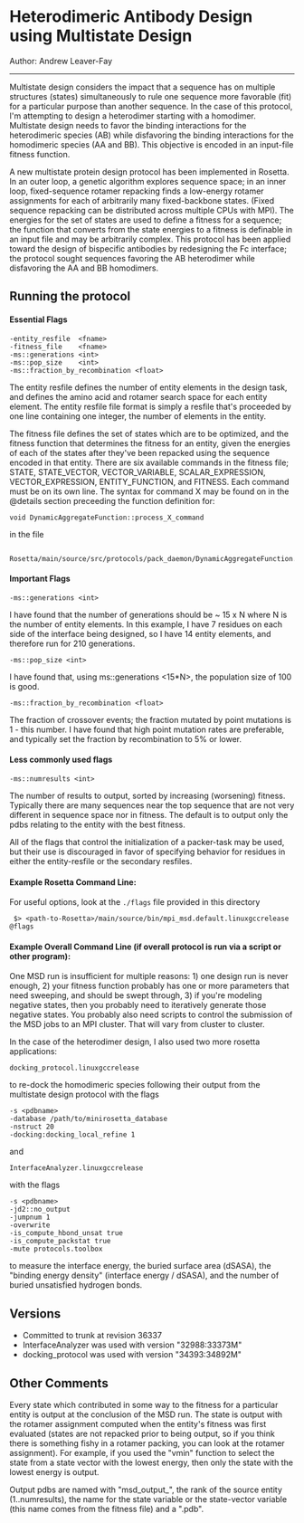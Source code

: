 Heterodimeric Antibody Design using Multistate Design
=====================================================

Author: Andrew Leaver-Fay

---

Multistate design considers the impact that a sequence has on multiple structures
(states) simultaneously to rule one sequence more favorable (fit) for a particular
purpose than another sequence.  In the case of this protocol, I'm attempting to
design a heterodimer starting with a homodimer.  Multistate design needs to favor
the binding interactions for the heterodimeric species (AB) while disfavoring
the binding interactions for the homodimeric species (AA and BB).  This objective
is encoded in an input-file fitness function.

A new multistate protein design protocol has been implemented in Rosetta.  In an outer loop,
a genetic algorithm explores sequence space; in an inner loop, fixed-sequence rotamer repacking
finds a low-energy rotamer assignments for each of arbitrarily many fixed-backbone states.
(Fixed sequence repacking can be distributed across multiple CPUs with MPI).  The energies for
the set of states are used to define a fitness for a sequence; the function that converts from
the state energies to a fitness is definable in an input file and may be arbitrarily complex.
This protocol has been applied toward the design of bispecific antibodies by redesigning the Fc
interface; the protocol sought sequences favoring the AB heterodimer while disfavoring the AA
and BB homodimers.

Running the protocol
--------------------

#### Essential Flags

    -entity_resfile  <fname>
    -fitness_file    <fname>
    -ms::generations <int>
    -ms::pop_size    <int>
    -ms::fraction_by_recombination <float>

The entity resfile defines the number of entity elements in the design task, and defines the
amino acid and rotamer search space for each entity element.  The entity resfile file format
is simply a resfile that's proceeded by one line containing one integer, the number of elements
in the entity.

The fitness file defines the set of states which are to be optimized, and the fitness function
that determines the fitness for an entity, given the energies of each of the states after
they've been repacked using the sequence encoded in that entity.  There are six available
commands in the fitness file; STATE, STATE_VECTOR, VECTOR_VARIABLE, SCALAR_EXPRESSION,
VECTOR_EXPRESSION, ENTITY_FUNCTION, and FITNESS.  Each command must be on its own line.
The syntax for command X may be found on in the @details section preceeding the
function definition for:

    void DynamicAggregateFunction::process_X_command

in the file

		Rosetta/main/source/src/protocols/pack_daemon/DynamicAggregateFunction.cc

#### Important Flags

    -ms::generations <int>

I have found that the number of generations should be ~ 15 x N where N
is the number of entity elements. In this example, I have 7 residues on each side of the
interface being designed, so I have 14 entity elements, and therefore run for 210 generations.

    -ms::pop_size <int>

I have found that, using ms::generations <15\*N>, the population size of 100 is good.

    -ms::fraction_by_recombination <float>

The fraction of crossover events; the fraction mutated by
point mutations is 1 - this number.  I have found that high point mutation rates are preferable, and
typically set the fraction by recombination to 5% or lower.

#### Less commonly used flags

    -ms::numresults <int>

The number of results to output, sorted by increasing (worsening) fitness.
Typically there are many sequences near the top sequence that are not very different in sequence space
nor in fitness.  The default is to output only the pdbs relating to the entity with the best fitness.

All of the flags that control the initialization of a packer-task may be used, but their use is
discouraged in favor of specifying behavior for residues in either the entity-resfile or the secondary
resfiles.

#### Example Rosetta Command Line:

For useful options, look at the `./flags` file provided in this directory

```
 $> <path-to-Rosetta>/main/source/bin/mpi_msd.default.linuxgccrelease @flags
```

#### Example Overall Command Line (if overall protocol is run via a script or other program):

One MSD run is insufficient for multiple reasons: 1) one design run is never enough, 2) your fitness function
probably has one or more parameters that need sweeping, and should be swept through, 3) if you're modeling negative
states, then you probably need to iteratively generate those negative states.  You probably also
need scripts to control the submission of the MSD jobs to an MPI cluster.  That will vary from cluster to cluster.

In the case of the heterodimer design, I also used two more rosetta applications:

    docking_protocol.linuxgccrelease

to re-dock the homodimeric species following their output from the multistate design protocol
with the flags

    -s <pdbname>
    -database /path/to/minirosetta_database
    -nstruct 20
    -docking:docking_local_refine 1


and

    InterfaceAnalyzer.linuxgccrelease

with the flags

    -s <pdbname>
    -jd2::no_output
    -jumpnum 1
    -overwrite
    -is_compute_hbond_unsat true
    -is_compute_packstat true
    -mute protocols.toolbox

to measure the interface energy, the buried surface area (dSASA), the "binding energy density" (interface energy / dSASA),
and the number of buried unsatisfied hydrogen bonds.

Versions
--------

* Committed to trunk at revision 36337
* InterfaceAnalyzer was used with version "32988:33373M"
* docking_protocol was used with version "34393:34892M"

Other Comments
--------------
Every state which contributed in some way to the fitness for a particular entity is output
at the conclusion of the MSD run. The state is output with the rotamer assignment computed
when the entity's fitness was first evaluated (states are not repacked prior to being output,
so if you think there is something fishy in a rotamer packing, you can look at the rotamer
assignment). For example, if you used the "vmin" function to select the state
from a state vector with the lowest energy, then only the state with the lowest
energy is output.

Output pdbs are named with "msd\_output\_", the rank of the source entity
(1..numresults), the name for the state variable or the state-vector variable
(this name comes from the fitness file) and a ".pdb".

